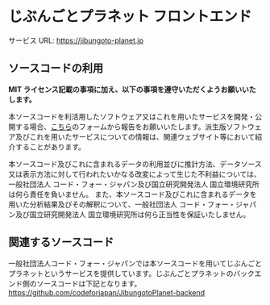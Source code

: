 # じぶんごとプラネット フロントエンド

サービス URL: https://jibungoto-planet.jp

## ソースコードの利用

**MIT ライセンス記載の事項に加え、以下の事項を遵守いただくようお願いいたします。**

本ソースコードを利活用したソフトウェア又はこれを用いたサービスを開発・公開する場合、[こちら](https://forms.gle/GshrYmBn2D22Q8Uq6)のフォームから報告をお願いいたします。派生版ソフトウェア及びこれを用いたサービスについての情報は、関連ウェブサイト等において紹介することがあります。

本ソースコード及びこれに含まれるデータの利用並びに推計方法、データソース又は表示方法に対して行われたいかなる改変によって生じた不利益については、一般社団法人 コード・フォー・ジャパン及び国立研究開発法人 国立環境研究所は何ら責任を負いません。
また、本ソースコード及びこれに含まれるデータを用いた分析結果及びその解釈について、一般社団法人 コード・フォー・ジャパン及び国立研究開発法人 国立環境研究所は何ら正当性を保証いたしません。

## 関連するソースコード

一般社団法人コード・フォー・ジャパンでは本ソースコードを用いてじぶんごとプラネットというサービスを提供しています。じぶんごとプラネットのバックエンド側のソースコードは下記となります。
https://github.com/codeforjapan/JibungotoPlanet-backend
